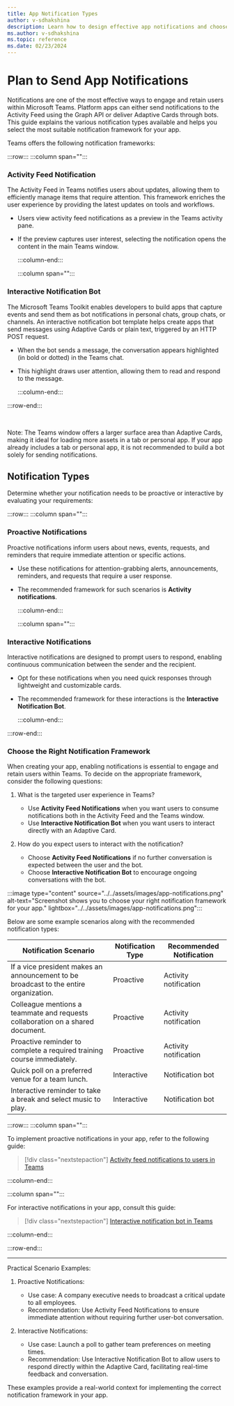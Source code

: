 ```yaml
---
title: App Notification Types
author: v-sdhakshina
description: Learn how to design effective app notifications and choose the right framework for your app such as activity feed notification and interactive notification.
ms.author: v-sdhakshina
ms.topic: reference
ms.date: 02/23/2024
---
```


# Plan to Send App Notifications

Notifications are one of the most effective ways to engage and retain users within Microsoft Teams. Platform apps can either send notifications to the Activity Feed using the Graph API or deliver Adaptive Cards through bots. This guide explains the various notification types available and helps you select the most suitable notification framework for your app.

Teams offers the following notification frameworks:

:::row:::
   :::column span="":::

### Activity Feed Notification

The Activity Feed in Teams notifies users about updates, allowing them to efficiently manage items that require attention. This framework enriches the user experience by providing the latest updates on tools and workflows.

- Users view activity feed notifications as a preview in the Teams activity pane.
- If the preview captures user interest, selecting the notification opens the content in the main Teams window.

   :::column-end:::

   :::column span="":::

### Interactive Notification Bot

The Microsoft Teams Toolkit enables developers to build apps that capture events and send them as bot notifications in personal chats, group chats, or channels. An interactive notification bot template helps create apps that send messages using Adaptive Cards or plain text, triggered by an HTTP POST request.

- When the bot sends a message, the conversation appears highlighted (in bold or dotted) in the Teams chat.
- This highlight draws user attention, allowing them to read and respond to the message.

   :::column-end:::
   
:::row-end:::

<br>

Note: The Teams window offers a larger surface area than Adaptive Cards, making it ideal for loading more assets in a tab or personal app. If your app already includes a tab or personal app, it is not recommended to build a bot solely for sending notifications.

## Notification Types

Determine whether your notification needs to be proactive or interactive by evaluating your requirements:

:::row:::
   :::column span="":::

### Proactive Notifications

Proactive notifications inform users about news, events, requests, and reminders that require immediate attention or specific actions.

- Use these notifications for attention-grabbing alerts, announcements, reminders, and requests that require a user response.
- The recommended framework for such scenarios is **Activity notifications**.

   :::column-end:::

   :::column span="":::

### Interactive Notifications

Interactive notifications are designed to prompt users to respond, enabling continuous communication between the sender and the recipient.

- Opt for these notifications when you need quick responses through lightweight and customizable cards.
- The recommended framework for these interactions is the **Interactive Notification Bot**.

   :::column-end:::
   
:::row-end:::

### Choose the Right Notification Framework

When creating your app, enabling notifications is essential to engage and retain users within Teams. To decide on the appropriate framework, consider the following questions:

1. What is the targeted user experience in Teams?
   - Use **Activity Feed Notifications** when you want users to consume notifications both in the Activity Feed and the Teams window.
   - Use **Interactive Notification Bot** when you want users to interact directly with an Adaptive Card.

2. How do you expect users to interact with the notification?
   - Choose **Activity Feed Notifications** if no further conversation is expected between the user and the bot.
   - Choose **Interactive Notification Bot** to encourage ongoing conversations with the bot.

:::image type="content" source="../../assets/images/app-notifications.png" alt-text="Screenshot shows you to choose your right notification framework for your app." lightbox="../../assets/images/app-notifications.png":::

Below are some example scenarios along with the recommended notification types:

| Notification Scenario                                                                               | Notification Type | Recommended Notification         |
| --------------------------------------------------------------------------------------------------- | ----------------- | -------------------------------- |
| If a vice president makes an announcement to be broadcast to the entire organization.              | Proactive         | Activity notification            |
| Colleague mentions a teammate and requests collaboration on a shared document.                      | Proactive         | Activity notification            |
| Proactive reminder to complete a required training course immediately.                            | Proactive         | Activity notification            |
| Quick poll on a preferred venue for a team lunch.                                                 | Interactive       | Notification bot                 |
| Interactive reminder to take a break and select music to play.                                    | Interactive       | Notification bot                 |

:::row:::
   :::column span="":::

To implement proactive notifications in your app, refer to the following guide:

> [!div class="nextstepaction"]
> [Activity feed notifications to users in Teams](/graph/teams-send-activityfeednotifications)

   :::column-end:::

   :::column span="":::

For interactive notifications in your app, consult this guide:

> [!div class="nextstepaction"]
> [Interactive notification bot in Teams](../../bots/how-to/conversations/interactive-notification-bot-in-teams.md)

   :::column-end:::
   
:::row-end:::

---

Practical Scenario Examples:

1. Proactive Notifications:
   - Use case: A company executive needs to broadcast a critical update to all employees.
   - Recommendation: Use Activity Feed Notifications to ensure immediate attention without requiring further user-bot conversation.

2. Interactive Notifications:
   - Use case: Launch a poll to gather team preferences on meeting times.
   - Recommendation: Use Interactive Notification Bot to allow users to respond directly within the Adaptive Card, facilitating real-time feedback and conversation.

These examples provide a real-world context for implementing the correct notification framework in your app.